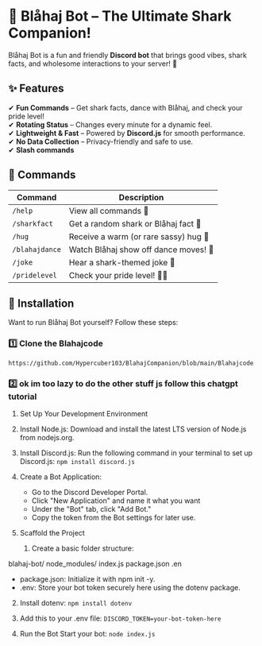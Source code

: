 # 🦈 Blåhaj Bot – The Ultimate Shark Companion!

Blåhaj Bot is a fun and friendly **Discord bot** that brings good vibes, shark facts, and wholesome interactions to your server! 🌊

## ✨ Features
✔ **Fun Commands** – Get shark facts, dance with Blåhaj, and check your pride level!  
✔ **Rotating Status** – Changes every minute for a dynamic feel.  
✔ **Lightweight & Fast** – Powered by **Discord.js** for smooth performance.  
✔ **No Data Collection** – Privacy-friendly and safe to use.  
✔ **Slash commands**

## 🔧 Commands
| Command          | Description |
|-----------------|-------------|
| `/help`         | View all commands 📃 |
| `/sharkfact`    | Get a random shark or Blåhaj fact 🤔 |
| `/hug`          | Receive a warm (or rare sassy) hug 🤗 |
| `/blahajdance`  | Watch Blåhaj show off dance moves! 🕺 |
| `/joke`         | Hear a shark-themed joke 🤣 |
| `/pridelevel`   | Check your pride level! 🏳️‍🌈 |

## 🚀 Installation
Want to run Blåhaj Bot yourself? Follow these steps:

### 1️⃣ **Clone the Blahajcode**
``https://github.com/Hypercuber103/BlahajCompanion/blob/main/Blahajcode``

### 2️⃣ **ok im too lazy to do the other stuff js follow this chatgpt tutorial**

1. Set Up Your Development Environment
  1. Install Node.js: Download and install the latest LTS version of Node.js from nodejs.org.
  2. Install Discord.js: Run the following command in your terminal to set up Discord.js: ``npm install discord.js``
  3. Create a Bot Application:
     - Go to the Discord Developer Portal.
     - Click "New Application" and name it what you want
     - Under the "Bot" tab, click "Add Bot."
     - Copy the token from the Bot settings for later use.

2. Scaffold the Project
   1. Create a basic folder structure:

blahaj-bot/
node_modules/
index.js
package.json
.en

  - package.json: Initialize it with npm init -y.
  - .env: Store your bot token securely here using the dotenv package.

   2. Install dotenv:
    ``npm install dotenv``
   3. Add this to your .env file:
    ``DISCORD_TOKEN=your-bot-token-here``

3. Run the Bot
  Start your bot:
   ``node index.js``
